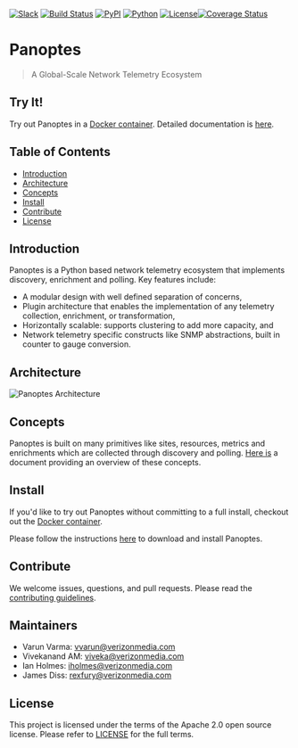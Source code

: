 [![Slack](https://img.shields.io/badge/slack-panoptescommunity-blue.svg?logo=slack)](https://panoptescommunity.slack.com/open) [![Build Status](https://img.shields.io/travis/yahoo/redislite.svg)](https://travis-ci.org/yahoo/panoptes.svg?branch=master) [![PyPI](https://img.shields.io/pypi/v/yahoo_panoptes.svg)](https://pypi.org/project/yahoo-panoptes) [![Python](https://img.shields.io/badge/python-3.6-blue.svg)](https://pypi.org/project/yahoo-panoptes) [![License](https://img.shields.io/pypi/l/yahoo_panoptes.svg)](https://opensource.org/licenses/Apache-2.0)[![Coverage Status](https://coveralls.io/repos/github/yahoo/panoptes/badge.svg)](https://coveralls.io/github/yahoo/panoptes)

# Panoptes
> A Global-Scale Network Telemetry Ecosystem

## Try It!

Try out Panoptes in a [Docker container](https://hub.docker.com/r/panoptes/panoptes_docker). Detailed documentation is [here](https://github.com/yahoo/panoptes_docker).

## Table of Contents

- [Introduction](#introduction)
- [Architecture](#architecture)
- [Concepts](#concepts)
- [Install](#install)
- [Contribute](#contribute)
- [License](#license)

## Introduction

Panoptes is a Python based network telemetry ecosystem that implements discovery, enrichment and polling. Key features include:

- A modular design with well defined separation of concerns,
- Plugin architecture that enables the implementation of any telemetry collection, enrichment, or transformation,
- Horizontally scalable: supports clustering to add more capacity, and
- Network telemetry specific constructs like SNMP abstractions, built in counter to gauge conversion.

## Architecture

![Panoptes Architecture](docs/panoptes_architecture.png?sanitize=true)

## Concepts

Panoptes is built on many primitives like sites, resources, metrics and enrichments which are collected through discovery and polling. [Here is](docs/Concepts.md) a document providing an overview of these concepts.

## Install

If you'd like to try out Panoptes without committing to a full install, checkout out the [Docker container](https://hub.docker.com/r/panoptes/panoptes_docker).

Please follow the instructions [here](https://github.com/yahoo/panoptes/blob/master/docs/Installation.md) to download and install Panoptes.

## Contribute

We welcome issues, questions, and pull requests. Please read the [contributing guidelines](https://github.com/yahoo/panoptes/blob/master/docs/Contributing.md).

## Maintainers
* Varun Varma: vvarun@verizonmedia.com
* Vivekanand AM: viveka@verizonmedia.com
* Ian Holmes: iholmes@verizonmedia.com
* James Diss: rexfury@verizonmedia.com

## License
This project is licensed under the terms of the Apache 2.0 open source license. Please refer to [LICENSE](https://github.com/yahoo/panoptes/blob/master/LICENSE) for the full terms.
